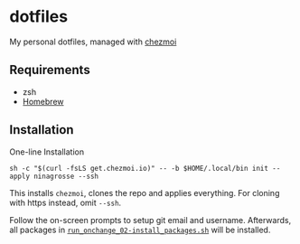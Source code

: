 # dotfiles

My personal dotfiles, managed with [chezmoi](https://github.com/twpayne/chezmoi)

## Requirements

* zsh
* [Homebrew](https://brew.sh/)

## Installation

One-line Installation

```shell
sh -c "$(curl -fsLS get.chezmoi.io)" -- -b $HOME/.local/bin init --apply ninagrosse --ssh
```

This installs `chezmoi`, clones the repo and applies everything. For cloning with https instead, omit `--ssh`.

Follow the on-screen prompts to setup git email and username. Afterwards, all packages in [`run_onchange_02-install_packages.sh`](run_onchange_02-install_packages.sh) will be installed.
